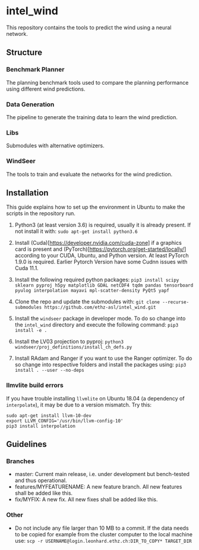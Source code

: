# intel_wind

This repository contains the tools to predict the wind using a neural network.

## Structure
### Benchmark Planner
The planning benchmark tools used to compare the planning performance using different wind predictions.

### Data Generation
The pipeline to generate the training data to learn the wind prediction.

### Libs
Submodules with alternative optimizers.

### WindSeer
The tools to train and evaluate the networks for the wind prediction.

## Installation
This guide explains how to set up the environment in Ubuntu to make the scripts in the repository run.

1. Python3 (at least version 3.6) is required, usually it is already present. If not install it with:
   `sudo apt-get install python3.6`

2. Install (Cuda)[https://developer.nvidia.com/cuda-zone] if a graphics card is present and (PyTorch)[https://pytorch.org/get-started/locally/] according to your CUDA, Ubuntu, and Python version. At least PyTorch 1.9.0 is required.
   Earlier Pytorch Version have some Cudnn issues with Cuda 11.1.

3. Install the following required python packages:
   `pip3 install scipy sklearn pyproj h5py matplotlib GDAL netCDF4 tqdm pandas tensorboard pyulog interpolation mayavi mpl-scatter-density PyQt5 yapf`

4. Clone the repo and update the submodules with:
   `git clone --recurse-submodules https://github.com/ethz-asl/intel_wind.git`

5. Install the `windseer` package in developer mode. To do so change into the `intel_wind` directory and execute the following command:
   `pip3 install -e .`

6. Install the LV03 projection to pyproj:
   `python3 windseer/proj_definitions/install_ch_defs.py`

7. Install RAdam and Ranger if you want to use the Ranger optimizer. To do so change into respective folders and install the packages using:
   `pip3 install . --user --no-deps`

### llmvlite build errors
If you have trouble installing `llvmlite` on Ubuntu 18.04 (a dependency of `interpolate`), it may be due to a version mismatch. Try this:
   ```
   sudo apt-get install llvm-10-dev
   export LLVM_CONFIG='/usr/bin/llvm-config-10'
   pip3 install interpolation
   ```

## Guidelines
### Branches
- master: Current main release, i.e. under development but bench-tested and thus operational.
- features/MYFEATURENAME: A new feature branch. All new features shall be added like this.
- fix/MYFIX: A new fix. All new fixes shall be added like this.

### Other
- Do not include any file larger than 10 MB to a commit. If the data needs to be copied for example from the cluster computer to the local machine use:
    `scp -r USERNAME@login.leonhard.ethz.ch:DIR_TO_COPY* TARGET_DIR`
